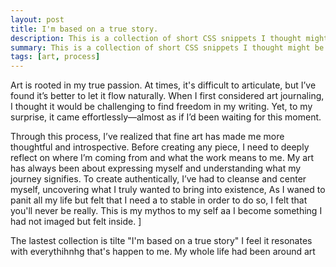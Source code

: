 ```yaml
---
layout: post
title: I'm based on a true story.
description: This is a collection of short CSS snippets I thought might be useful for beginners
summary: This is a collection of short CSS snippets I thought might be useful for beginners.
tags: [art, process]
--- 
```



 Art is rooted in my true passion. At times, it's difficult to articulate, but I’ve found it’s better to let it flow naturally. When I first considered art journaling, I thought it would be challenging to find freedom in my writing. Yet, to my surprise, it came effortlessly—almost as if I’d been waiting for this moment.  

Through this process, I’ve realized that fine art has made me more thoughtful and introspective. Before creating any piece, I need to deeply reflect on where I’m coming from and what the work means to me. My art has always been about expressing myself and understanding what my journey signifies. To create authentically, I’ve had to cleanse and center myself, uncovering what I truly wanted to bring into existence, As I waned to panit all my life but felt that I need a to stable in order to do so, I felt that you'll never be really. This is my mythos to my self aa I become something I had not imaged but felt inside. ]

The lastest collection is tilte "I'm based on a true story" I feel it resonates with everythihnhg that's happen to me. My whole life had been around art

